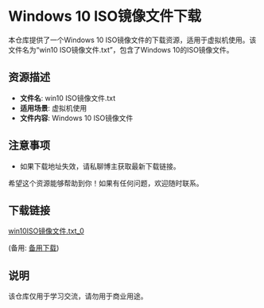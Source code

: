 # Windows 10 ISO镜像文件下载

本仓库提供了一个Windows 10 ISO镜像文件的下载资源，适用于虚拟机使用。该文件名为“win10 ISO镜像文件.txt”，包含了Windows 10的ISO镜像文件。

## 资源描述

- **文件名**: win10 ISO镜像文件.txt
- **适用场景**: 虚拟机使用
- **文件内容**: Windows 10 ISO镜像文件

## 注意事项

- 如果下载地址失效，请私聊博主获取最新下载链接。

希望这个资源能够帮助到你！如果有任何问题，欢迎随时联系。

## 下载链接
[win10ISO镜像文件.txt_0](https://pan.quark.cn/s/dc8736cb9661) 

(备用: [备用下载](https://pan.baidu.com/s/1KfWcSpv89uaVBuaHZF8diQ?pwd=1234))

## 说明

该仓库仅用于学习交流，请勿用于商业用途。

